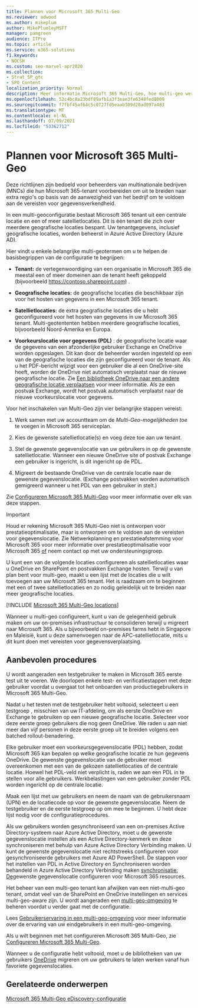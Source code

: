 ```yaml
---
title: Plannen voor Microsoft 365 Multi-Geo
ms.reviewer: adwood
ms.author: mikeplum
author: MikePlumleyMSFT
manager: pamgreen
audience: ITPro
ms.topic: article
ms.service: o365-solutions
f1.keywords:
- NOCSH
ms.custom: seo-marvel-apr2020
ms.collection:
- Strat_SP_gtc
- SPO_Content
localization_priority: Normal
description: Meer informatie Microsoft 365 Multi-Geo, hoe multi-geo werkt en welke geografische locaties beschikbaar zijn voor gegevensopslag.
ms.openlocfilehash: 52c4bc8a23bdf89afb1a3f3eae3fe6348fed8009
ms.sourcegitcommit: f7fbf45af64c5c0727fd5eaab309d20ad097a483
ms.translationtype: MT
ms.contentlocale: nl-NL
ms.lasthandoff: 07/09/2021
ms.locfileid: "53362712"
---
```

# <a name="plan-for-microsoft-365-multi-geo"></a>Plannen voor Microsoft 365 Multi-Geo

Deze richtlijnen zijn bedoeld voor beheerders van multinationale bedrijven (MNCs) die hun Microsoft 365-tenant voorbereiden om uit te breiden naar extra regio's op basis van de aanwezigheid van het bedrijf om te voldoen aan de vereisten voor gegevensverkendheid.

In een multi-geoconfiguratie bestaat Microsoft 365 tenant uit een centrale locatie en een of meer satellietlocaties. Dit is één tenant die zich over meerdere geografische locaties bespant. Uw tenantgegevens, inclusief geografische locaties, worden beheerst in Azure Active Directory (Azure AD).

Hier vindt u enkele belangrijke multi-geotermen om u te helpen de basisbegrippen van de configuratie te begrijpen:

-   **Tenant:** de vertegenwoordiging van een organisatie in Microsoft 365 die meestal een of meer domeinen aan de tenant heeft gekoppeld (bijvoorbeeld https://contoso.sharepoint.com) . 

-   **Geografische locaties:** de geografische locaties die beschikbaar zijn voor het hosten van gegevens in een Microsoft 365 tenant.

-   **Satellietlocaties:** de extra geografische locaties die u hebt geconfigureerd voor het hosten van gegevens in uw Microsoft 365 tenant. Multi-geotententen hebben meerdere geografische locaties, bijvoorbeeld Noord-Amerika en Europa.

-   **Voorkeurslocatie voor gegevens (PDL)** : de geografische locatie waar de gegevens van een afzonderlijke gebruiker Exchange en OneDrive worden opgeslagen. Dit kan door de beheerder worden ingesteld op een van de geografische locaties die zijn geconfigureerd voor de tenant. Als u het PDF-bericht wijzigt voor een gebruiker die al een OneDrive-site heeft, worden de OneDrive niet automatisch verplaatst naar de nieuwe geografische locatie. Zie [Een bibliotheek OneDrive naar een andere geografische locatie verplaatsen](move-onedrive-between-geo-locations.md) voor meer informatie. Als ze een postvak Exchange, wordt het postvak automatisch verplaatst naar de nieuwe voorkeurslocatie voor gegevens.

Voor het inschakelen van Multi-Geo zijn vier belangrijke stappen vereist:

1.  Werk samen met uw accountteam om de _Multi-Geo-mogelijkheden toe_ te voegen in Microsoft 365 serviceplan.

2.  Kies de gewenste satellietlocatie(s) en voeg deze toe aan uw tenant.

3.  Stel de gewenste gegevenslocatie van uw gebruikers in op de gewenste satellietlocatie. Wanneer een nieuwe OneDrive site of postvak Exchange een gebruiker is ingericht, is dit ingericht op de PDL.

4.  Migreert de bestaande OneDrive van de centrale locatie naar de gewenste gegevenslocatie. (Exchange postvakken worden automatisch gemigreerd wanneer u het PDL van een gebruiker in stelt.)

Zie [Configureren Microsoft 365 Multi-Geo](multi-geo-tenant-configuration.md) voor meer informatie over elk van deze stappen.

> [!IMPORTANT]
> Houd er rekening Microsoft 365 Multi-Geo niet is ontworpen voor prestatieoptimalisatie, maar is ontworpen om te voldoen aan de vereisten voor gegevenslocatie. Zie Netwerkplanning en prestatieafstemming voor Microsoft 365 voor meer informatie over prestatieoptimalisatie voor Microsoft 365 [of](https://support.office.com/article/e5f1228c-da3c-4654-bf16-d163daee8848) neem contact op met uw ondersteuningsgroep.

U kunt een van de volgende locaties configureren als satellietlocaties waar u OneDrive en SharePoint en postvakken Exchange hosten. Terwijl u van plan bent voor multi-geo, maakt u een lijst met de locaties die u wilt toevoegen aan uw Microsoft 365 tenant. Het is raadzaam om te beginnen met een of twee satellietlocaties en zo nodig geleidelijk uit te breiden naar meer geografische locaties.

[!INCLUDE [Microsoft 365 Multi-Geo locations](../includes/microsoft-365-multi-geo-locations.md)]

Wanneer u multi-geo configureert, kunt u van de gelegenheid gebruik maken om uw on-premises infrastructuur te consolideren terwijl u migreert naar Microsoft 365. Als u bijvoorbeeld on-premises farms hebt in Singapore en Maleisië, kunt u deze samenvoegen naar de APC-satellietlocatie, mits u dit kunt doen met vereisten voor gegevensverplaatsing.

## <a name="best-practices"></a>Aanbevolen procedures

U wordt aangeraden een testgebruiker te maken in Microsoft 365 eerste test uit te voeren. We doorlopen enkele test- en verificatiestappen met deze gebruiker voordat u overgaat tot het onboarden van productiegebruikers in Microsoft 365 Multi-Geo.

Nadat u het testen met de testgebruiker hebt voltooid, selecteert u een testgroep , misschien van uw IT-afdeling, om als eerste OneDrive en Exchange te gebruiken op een nieuwe geografische locatie. Selecteer voor deze eerste groep gebruikers die nog geen OneDrive. We raden u aan niet meer dan vijf personen in deze eerste groep uit te breiden volgens een batched rollout-benadering.

Elke gebruiker moet  een voorkeursgegevenslocatie (PDL) hebben, zodat Microsoft 365 kan bepalen op welke geografische locatie ze hun gegevens OneDrive. De gewenste gegevenslocatie van de gebruiker moet overeenkomen met een van de gekozen satellietlocaties of de centrale locatie. Hoewel het PDL-veld niet verplicht is, raden we aan een PDL in te stellen voor alle gebruikers. Werkbelastingen van een gebruiker zonder PDL worden ingericht op de centrale locatie.

Maak een lijst met uw gebruikers en neem de naam van de gebruikersnaam (UPN) en de locatiecode op voor de gewenste gegevenslocatie. Neem de testgebruiker en de eerste testgroep op om mee te beginnen. U hebt deze lijst nodig voor de configuratieprocedures.

Als uw gebruikers worden gesynchroniseerd van een on-premises Active Directory-systeem naar Azure Active Directory, moet u de gewenste gegevenslocatie instellen als een Active Directory-kenmerk en deze synchroniseren met behulp van Azure Active Directory Verbinding maken. U kunt de gewenste gegevenslocatie niet rechtstreeks configureren voor gesynchroniseerde gebruikers met Azure AD PowerShell. De stappen voor het instellen van PDL in Active Directory en Synchroniseren worden behandeld in Azure Active Directory Verbinding maken [synchronisatie: De](/azure/active-directory/connect/active-directory-aadconnectsync-feature-preferreddatalocation)gewenste gegevenslocatie configureren voor Microsoft 365 resources.

Het beheer van een multi-geo tenant kan afwijken van een niet-multi-geo tenant, omdat veel van de SharePoint en OneDrive instellingen en services multi-geo-aware zijn. U wordt aangeraden een [multi-geo-omgeving](administering-a-multi-geo-environment.md) te beheren voordat u verder gaat met de configuratie.

Lees [Gebruikerservaring in een multi-geo-omgeving](multi-geo-user-experience.md) voor meer informatie over de ervaring van uw eindgebruikers in een multi-geo-omgeving.

Als u wilt beginnen met het configureren Microsoft 365 Multi-Geo, zie [Configureren Microsoft 365 Multi-Geo](multi-geo-tenant-configuration.md).

Wanneer u de configuratie hebt voltooid, moet u de bibliotheken van uw gebruikers [OneDrive](move-onedrive-between-geo-locations.md) migreren om uw gebruikers te laten werken vanaf hun favoriete gegevenslocaties.

## <a name="related-topics"></a>Gerelateerde onderwerpen

[Microsoft 365 Multi-Geo eDiscovery-configuratie](./multi-geo-ediscovery-configuration.md)